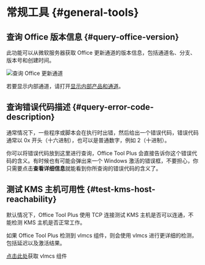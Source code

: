 # 常规工具 {#general-tools}

## 查询 Office 版本信息 {#query-office-version}

此功能可以从微软服务器获取 Office 更新通道的版本信息，包括通道名、分支、版本号和创建时间。

![查询 Office 更新通道](/images/zh-cn/toolbox/query-office-update-channel.png)

若要显示内部通道，请打开[显示内部产品和通道](/zh-cn/usage/settings.md#display-internal-products-and-channels)。

## 查询错误代码描述 {#query-error-code-description}

通常情况下，一些程序或脚本会在执行时出错，然后给出一个错误代码，错误代码通常以 0x 开头（十六进制），也可以是普通数字，例如 2（十进制）。

你可以将错误代码放到这里进行查询，Office Tool Plus 会直接告诉你这个错误代码的含义。有时候也有可能会弹出来一个 Windows 激活的错误框，不要担心，你只需要点击**查看详细信息**就能看到你所查询的错误代码的含义了。

## 测试 KMS 主机可用性 {#test-kms-host-reachability}

默认情况下，Office Tool Plus 使用 TCP 连接测试 KMS 主机是否可以连通，不能检测 KMS 主机是否正常工作。

如果 Office Tool Plus 检测到 vlmcs 组件，则会使用 vlmcs 进行更详细的检测，包括延迟以及激活结果。

[点击此处](https://download.coolhub.top/Extensions/Components/)获取 vlmcs 组件
